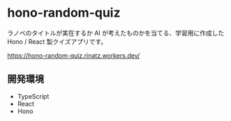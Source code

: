 # hono-random-quiz

ラノベのタイトルが実在するか AI が考えたものかを当てる、学習用に作成した Hono / React 製クイズアプリです。

https://hono-random-quiz.rinatz.workers.dev/

## 開発環境

- TypeScript
- React
- Hono
